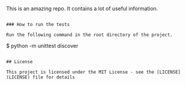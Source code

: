 This is an amazing repo. It contains a lot of useful information.
```

### How to run the tests

Run the following command in the root directory of the project.

```
$ python -m unittest discover
```

## License

This project is licensed under the MIT License - see the [LICENSE](LICENSE) file for details